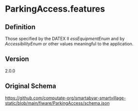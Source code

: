 # ParkingAccess.features

## Definition
Those specified by the DATEX II _essEquipmentEnum_ and by _AccessibilityEnum_ or other values meaningful to the application.

## Version
2.0.0

## Original Schema
https://github.com/computate-org/smartabyar-smartvillage-static/blob/main/fiware/ParkingAccess/schema.json
